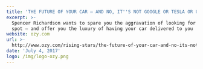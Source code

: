 ```yaml
---
title: 'THE FUTURE OF YOUR CAR — AND NO, IT''S NOT GOOGLE OR TESLA OR UBER'
excerpt: >-
  Spencer Richardson wants to spare you the aggravation of looking for a parking
  spot — and offer you the luxury of having your car delivered to you
website: ozy.com
url: >-
  http://www.ozy.com/rising-stars/the-future-of-your-car-and-no-its-not-google-or-tesla-or-uber/77270
date: 'July 4, 2017'
logo: /img/logo-ozy.png
---
```


